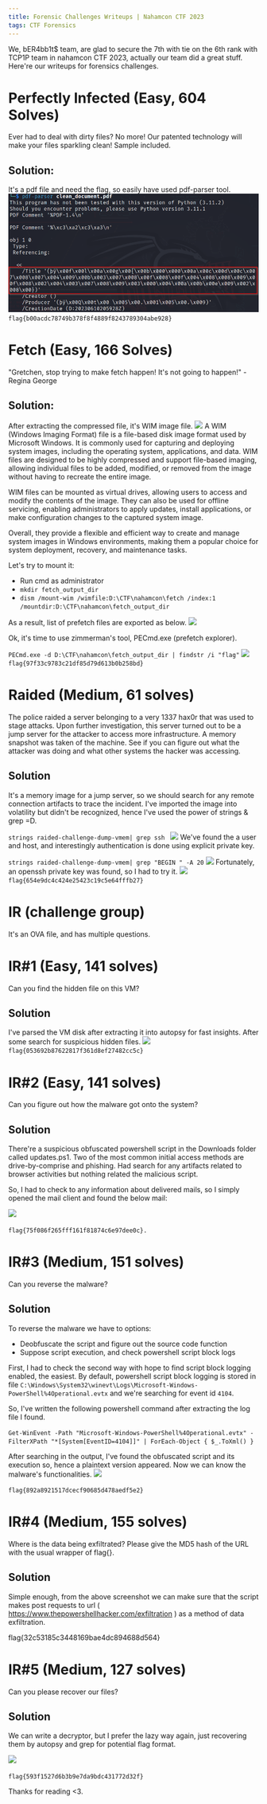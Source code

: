 ```yaml
---
title: Forensic Challenges Writeups | Nahamcon CTF 2023
tags: CTF Forensics
---
```


We, bER4bb1t$ team, are glad to secure the 7th with tie on the 6th rank with TCP1P team in nahamcon CTF 2023, actually our team did a great stuff.
Here're our writeups for forensics challenges.


# Perfectly Infected (Easy, 604 Solves)
Ever had to deal with dirty files? No more! Our patented technology will make your files sparkling clean! Sample included. 

## Solution:
It's a pdf file and need the flag, so easily have used pdf-parser tool.
![](/assets/images/NahamCon_CTF_2023_Forensics_Writeups/pic1.png)
```flag{b00acdc78749b378f8f4889f8243789304abe928}```


# Fetch (Easy, 166 Solves)
"Gretchen, stop trying to make fetch happen! It's not going to happen!" - Regina George 

## Solution:
After extracting the compressed file, it's WIM image file.
![](/assets/images/NahamCon_CTF_2023_Forensics_Writeups/pic2.png)
A WIM (Windows Imaging Format) file is a file-based disk image format used by Microsoft Windows. It is commonly used for capturing and deploying system images, including the operating system, applications, and data. WIM files are designed to be highly compressed and support file-based imaging, allowing individual files to be added, modified, or removed from the image without having to recreate the entire image.

WIM files can be mounted as virtual drives, allowing users to access and modify the contents of the image. They can also be used for offline servicing, enabling administrators to apply updates, install applications, or make configuration changes to the captured system image.

Overall, they provide a flexible and efficient way to create and manage system images in Windows environments, making them a popular choice for system deployment, recovery, and maintenance tasks.

Let's try to mount it:
- Run cmd as administrator
- ```mkdir fetch_output_dir```
- ```dism /mount-wim /wimfile:D:\CTF\nahamcon\fetch /index:1 /mountdir:D:\CTF\nahamcon\fetch_output_dir```

As a result, list of prefetch files are exported as below.
![](/assets/images/NahamCon_CTF_2023_Forensics_Writeups/pic3.png)

Ok, it's time to use zimmerman's tool, PECmd.exe (prefetch explorer).

```PECmd.exe -d D:\CTF\nahamcon\fetch_output_dir | findstr /i "flag"```
![](/assets/images/NahamCon_CTF_2023_Forensics_Writeups/pic4.png)
```flag{97f33c9783c21df85d79d613b0b258bd}```


# Raided (Medium, 61 solves)
The police raided a server belonging to a very 1337 hax0r that was used to stage attacks. Upon further investigation, this server turned out to be a jump server for the attacker to access more infrastructure.
A memory snapshot was taken of the machine. See if you can figure out what the attacker was doing and what other systems the hacker was accessing. 
## Solution

It's a memory image for a jump server, so we should search for any remote connection artifacts to trace the incident.
I've imported the image into volatility but didn't be recognized, hence I've used the power of strings & grep =D.

```strings raided-challenge-dump-vmem| grep ssh ```
![](/assets/images/NahamCon_CTF_2023_Forensics_Writeups/pic5.png)
We've found the a user and host, and interestingly authentication is done using explicit private key.

```strings raided-challenge-dump-vmem| grep "BEGIN " -A 20```
![](/assets/images/NahamCon_CTF_2023_Forensics_Writeups/pic6.png)
Fortunately, an openssh private key was found, so I had to try it.
![](/assets/images/NahamCon_CTF_2023_Forensics_Writeups/pic7.png)
```flag{654e9dc4c424e25423c19c5e64fffb27}```


# IR (challenge group)
It's an OVA file, and has multiple questions.

# IR#1 (Easy, 141 solves)
Can you find the hidden file on this VM?

## Solution
I've parsed the VM disk after extracting it into autopsy for fast insights.
After some search for suspicious hidden files.
![](/assets/images/NahamCon_CTF_2023_Forensics_Writeups/pic8.png)
```flag{053692b87622817f361d8ef27482cc5c}```


# IR#2 (Easy, 141 solves)
Can you figure out how the malware got onto the system? 
## Solution
There're a suspicious obfuscated powershell script in the Downloads folder called updates.ps1.
Two of the most common initial access methods are drive-by-comprise and phishing. Had search for any artifacts related to browser activities but nothing related the malicious script.

So, I had to check to any information about delivered mails, so I simply opened the mail client and found the below mail:

![](/assets/images/NahamCon_CTF_2023_Forensics_Writeups/pic9.png)

```flag{75f086f265fff161f81874c6e97dee0c}.```

# IR#3 (Medium, 151 solves)
Can you reverse the malware? 
## Solution
To reverse the malware we have to options:

- Deobfuscate the script and figure out the source code function
- Suppose script execution, and check powershell script block logs 

First, I had to check the second way with hope to find script block logging enabled, the easiest.
By default, powershell script block logging is stored in file ```C:\Windows\System32\winevt\Logs\Microsoft-Windows-PowerShell%4Operational.evtx``` and we're searching for event id ```4104```.

So, I've written the following powershell command after extracting the log file I found.

```Get-WinEvent -Path "Microsoft-Windows-PowerShell%4Operational.evtx" -FilterXPath "*[System[EventID=4104]]" | ForEach-Object { $_.ToXml() } ```

After searching in the output, I've found the obfuscated script and its execution so, hence a plaintext version appeared. Now we can know the malware's functionalities.
![](/assets/images/NahamCon_CTF_2023_Forensics_Writeups/pic10.png)

```flag{892a8921517dcecf90685d478aedf5e2}```

# IR#4 (Medium, 155 solves)
Where is the data being exfiltrated? Please give the MD5 hash of the URL with the usual wrapper of flag{}.
## Solution
Simple enough, from the above screenshot we can make sure that the script makes post requests to url ( https://www.thepowershellhacker.com/exfiltration ) as a method of data exfiltration.

flag{32c53185c3448169bae4dc894688d564}


# IR#5 (Medium, 127 solves)
Can you please recover our files? 
## Solution
We can write a decryptor, but I prefer the lazy way again,  just recovering them by autopsy and grep for potential flag format.

![](/assets/images/NahamCon_CTF_2023_Forensics_Writeups/pic11.png)

```flag{593f1527d6b3b9e7da9bdc431772d32f}```


Thanks for reading <3.

